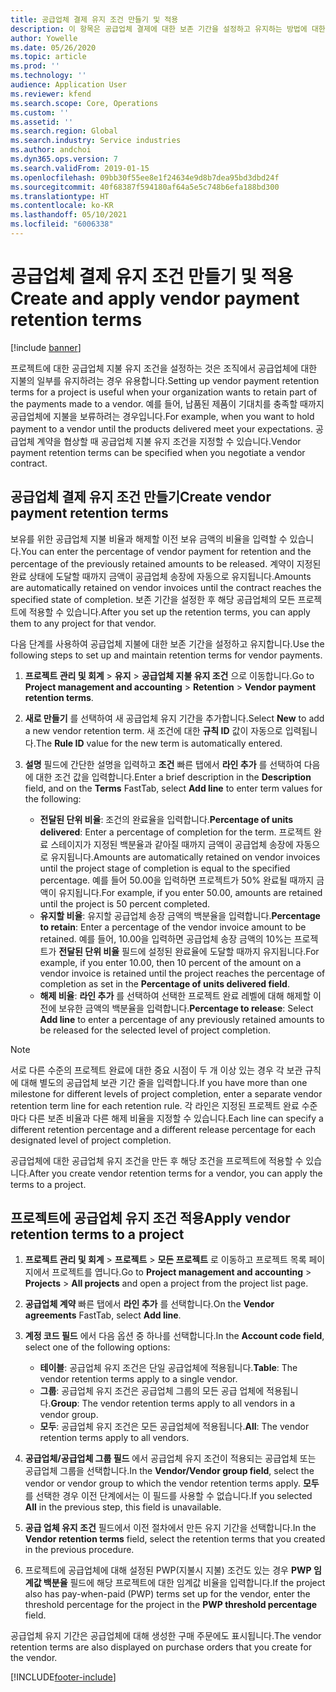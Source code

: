 ```yaml
---
title: 공급업체 결제 유지 조건 만들기 및 적용
description: 이 항목은 공급업체 결제에 대한 보존 기간을 설정하고 유지하는 방법에 대한 정보를 제공합니다.
author: Yowelle
ms.date: 05/26/2020
ms.topic: article
ms.prod: ''
ms.technology: ''
audience: Application User
ms.reviewer: kfend
ms.search.scope: Core, Operations
ms.custom: ''
ms.assetid: ''
ms.search.region: Global
ms.search.industry: Service industries
ms.author: andchoi
ms.dyn365.ops.version: 7
ms.search.validFrom: 2019-01-15
ms.openlocfilehash: 09bb30f55ee8e1f24634e9d8b7dea95bd3dbd24f
ms.sourcegitcommit: 40f68387f594180af64a5e5c748b6efa188bd300
ms.translationtype: HT
ms.contentlocale: ko-KR
ms.lasthandoff: 05/10/2021
ms.locfileid: "6006338"
---
```

# <a name="create-and-apply-vendor-payment-retention-terms"></a><span data-ttu-id="1e7ab-103">공급업체 결제 유지 조건 만들기 및 적용</span><span class="sxs-lookup"><span data-stu-id="1e7ab-103">Create and apply vendor payment retention terms</span></span>

[!include [banner](../includes/banner.md)] 

<span data-ttu-id="1e7ab-104">프로젝트에 대한 공급업체 지불 유지 조건을 설정하는 것은 조직에서 공급업체에 대한 지불의 일부를 유지하려는 경우 유용합니다.</span><span class="sxs-lookup"><span data-stu-id="1e7ab-104">Setting up vendor payment retention terms for a project is useful when your organization wants to retain part of the payments made to a vendor.</span></span> <span data-ttu-id="1e7ab-105">예를 들어, 납품된 제품이 기대치를 충족할 때까지 공급업체에 지불을 보류하려는 경우입니다.</span><span class="sxs-lookup"><span data-stu-id="1e7ab-105">For example, when you want to hold payment to a vendor until the products delivered meet your expectations.</span></span> <span data-ttu-id="1e7ab-106">공급업체 계약을 협상할 때 공급업체 지불 유지 조건을 지정할 수 있습니다.</span><span class="sxs-lookup"><span data-stu-id="1e7ab-106">Vendor payment retention terms can be specified when you negotiate a vendor contract.</span></span>

## <a name="create-vendor-payment-retention-terms"></a><span data-ttu-id="1e7ab-107">공급업체 결제 유지 조건 만들기</span><span class="sxs-lookup"><span data-stu-id="1e7ab-107">Create vendor payment retention terms</span></span>

<span data-ttu-id="1e7ab-108">보유를 위한 공급업체 지불 비율과 해제할 이전 보유 금액의 비율을 입력할 수 있습니다.</span><span class="sxs-lookup"><span data-stu-id="1e7ab-108">You can enter the percentage of vendor payment for retention and the percentage of the previously retained amounts to be released.</span></span> <span data-ttu-id="1e7ab-109">계약이 지정된 완료 상태에 도달할 때까지 금액이 공급업체 송장에 자동으로 유지됩니다.</span><span class="sxs-lookup"><span data-stu-id="1e7ab-109">Amounts are automatically retained on vendor invoices until the contract reaches the specified state of completion.</span></span> <span data-ttu-id="1e7ab-110">보존 기간을 설정한 후 해당 공급업체의 모든 프로젝트에 적용할 수 있습니다.</span><span class="sxs-lookup"><span data-stu-id="1e7ab-110">After you set up the retention terms, you can apply them to any project for that vendor.</span></span>

<span data-ttu-id="1e7ab-111">다음 단계를 사용하여 공급업체 지불에 대한 보존 기간을 설정하고 유지합니다.</span><span class="sxs-lookup"><span data-stu-id="1e7ab-111">Use the following steps to set up and maintain retention terms for vendor payments.</span></span> 

1. <span data-ttu-id="1e7ab-112">**프로젝트 관리 및 회계** > **유지** > **공급업체 지불 유지 조건** 으로 이동합니다.</span><span class="sxs-lookup"><span data-stu-id="1e7ab-112">Go to **Project management and accounting** > **Retention** > **Vendor payment retention terms**.</span></span>
2. <span data-ttu-id="1e7ab-113">**새로 만들기** 를 선택하여 새 공급업체 유지 기간을 추가합니다.</span><span class="sxs-lookup"><span data-stu-id="1e7ab-113">Select **New** to add a new vendor retention term.</span></span> <span data-ttu-id="1e7ab-114">새 조건에 대한 **규칙 ID** 값이 자동으로 입력됩니다.</span><span class="sxs-lookup"><span data-stu-id="1e7ab-114">The **Rule ID** value for the new term is automatically entered.</span></span> 
3. <span data-ttu-id="1e7ab-115">**설명** 필드에 간단한 설명을 입력하고 **조건** 빠른 탭에서 **라인 추가** 를 선택하여 다음에 대한 조건 값을 입력합니다.</span><span class="sxs-lookup"><span data-stu-id="1e7ab-115">Enter a brief description in the **Description** field, and on the **Terms** FastTab, select **Add line** to enter term values for the following:</span></span>

   - <span data-ttu-id="1e7ab-116">**전달된 단위 비율**: 조건의 완료율을 입력합니다.</span><span class="sxs-lookup"><span data-stu-id="1e7ab-116">**Percentage of units delivered**: Enter a percentage of completion for the term.</span></span> <span data-ttu-id="1e7ab-117">프로젝트 완료 스테이지가 지정된 백분율과 같아질 때까지 금액이 공급업체 송장에 자동으로 유지됩니다.</span><span class="sxs-lookup"><span data-stu-id="1e7ab-117">Amounts are automatically retained on vendor invoices until the project stage of completion is equal to the specified percentage.</span></span> <span data-ttu-id="1e7ab-118">예를 들어 50.00을 입력하면 프로젝트가 50% 완료될 때까지 금액이 유지됩니다.</span><span class="sxs-lookup"><span data-stu-id="1e7ab-118">For example, if you enter 50.00, amounts are retained until the project is 50 percent completed.</span></span>
   - <span data-ttu-id="1e7ab-119">**유지할 비율**: 유지할 공급업체 송장 금액의 백분율을 입력합니다.</span><span class="sxs-lookup"><span data-stu-id="1e7ab-119">**Percentage to retain**: Enter a percentage of the vendor invoice amount to be retained.</span></span> <span data-ttu-id="1e7ab-120">예를 들어, 10.00을 입력하면 공급업체 송장 금액의 10%는 프로젝트가 **전달된 단위 비율** 필드에 설정된 완료율에 도달할 때까지 유지됩니다.</span><span class="sxs-lookup"><span data-stu-id="1e7ab-120">For example, if you enter 10.00, then 10 percent of the amount on a vendor invoice is retained until the project reaches the percentage of completion as set in the **Percentage of units delivered field**.</span></span>
   - <span data-ttu-id="1e7ab-121">**해제 비율**: **라인 추가** 를 선택하여 선택한 프로젝트 완료 레벨에 대해 해제할 이전에 보유한 금액의 백분율을 입력합니다.</span><span class="sxs-lookup"><span data-stu-id="1e7ab-121">**Percentage to release**: Select **Add line** to enter a percentage of any previously retained amounts to be released for the selected level of project completion.</span></span>

> [!NOTE]
> <span data-ttu-id="1e7ab-122">서로 다른 수준의 프로젝트 완료에 대한 중요 시점이 두 개 이상 있는 경우 각 보관 규칙에 대해 별도의 공급업체 보관 기간 줄을 입력합니다.</span><span class="sxs-lookup"><span data-stu-id="1e7ab-122">If you have more than one milestone for different levels of project completion, enter a separate vendor retention term line for each retention rule.</span></span> <span data-ttu-id="1e7ab-123">각 라인은 지정된 프로젝트 완료 수준마다 다른 보존 비율과 다른 해제 비율을 지정할 수 있습니다.</span><span class="sxs-lookup"><span data-stu-id="1e7ab-123">Each line can specify a different retention percentage and a different release percentage for each designated level of project completion.</span></span>

<span data-ttu-id="1e7ab-124">공급업체에 대한 공급업체 유지 조건을 만든 후 해당 조건을 프로젝트에 적용할 수 있습니다.</span><span class="sxs-lookup"><span data-stu-id="1e7ab-124">After you create vendor retention terms for a vendor, you can apply the terms to a project.</span></span>

## <a name="apply-vendor-retention-terms-to-a-project"></a><span data-ttu-id="1e7ab-125">프로젝트에 공급업체 유지 조건 적용</span><span class="sxs-lookup"><span data-stu-id="1e7ab-125">Apply vendor retention terms to a project</span></span>

1. <span data-ttu-id="1e7ab-126">**프로젝트 관리 및 회계** > **프로젝트** > **모든 프로젝트** 로 이동하고 프로젝트 목록 페이지에서 프로젝트를 엽니다.</span><span class="sxs-lookup"><span data-stu-id="1e7ab-126">Go to **Project management and accounting** > **Projects** > **All projects** and open a project from the project list page.</span></span>
2. <span data-ttu-id="1e7ab-127">**공급업체 계약** 빠른 탭에서 **라인 추가** 를 선택합니다.</span><span class="sxs-lookup"><span data-stu-id="1e7ab-127">On the **Vendor agreements** FastTab, select **Add line**.</span></span>
3. <span data-ttu-id="1e7ab-128">**계정 코드 필드** 에서 다음 옵션 중 하나를 선택합니다.</span><span class="sxs-lookup"><span data-stu-id="1e7ab-128">In the **Account code field**, select one of the following options:</span></span> 

   - <span data-ttu-id="1e7ab-129">**테이블**: 공급업체 유지 조건은 단일 공급업체에 적용됩니다.</span><span class="sxs-lookup"><span data-stu-id="1e7ab-129">**Table**: The vendor retention terms apply to a single vendor.</span></span>
   - <span data-ttu-id="1e7ab-130">**그룹**: 공급업체 유지 조건은 공급업체 그룹의 모든 공급 업체에 적용됩니다.</span><span class="sxs-lookup"><span data-stu-id="1e7ab-130">**Group**: The vendor retention terms apply to all vendors in a vendor group.</span></span>
   - <span data-ttu-id="1e7ab-131">**모두**: 공급업체 유지 조건은 모든 공급업체에 적용됩니다.</span><span class="sxs-lookup"><span data-stu-id="1e7ab-131">**All**: The vendor retention terms apply to all vendors.</span></span>

4. <span data-ttu-id="1e7ab-132">**공급업체/공급업체 그룹 필드** 에서 공급업체 유지 조건이 적용되는 공급업체 또는 공급업체 그룹을 선택합니다.</span><span class="sxs-lookup"><span data-stu-id="1e7ab-132">In the **Vendor/Vendor group field**, select the vendor or vendor group to which the vendor retention terms apply.</span></span> <span data-ttu-id="1e7ab-133">**모두** 를 선택한 경우 이전 단계에서는 이 필드를 사용할 수 없습니다.</span><span class="sxs-lookup"><span data-stu-id="1e7ab-133">If you selected **All** in the previous step, this field is unavailable.</span></span>
5. <span data-ttu-id="1e7ab-134">**공급 업체 유지 조건** 필드에서 이전 절차에서 만든 유지 기간을 선택합니다.</span><span class="sxs-lookup"><span data-stu-id="1e7ab-134">In the **Vendor retention terms** field, select the retention terms that you created in the previous procedure.</span></span>
6. <span data-ttu-id="1e7ab-135">프로젝트에 공급업체에 대해 설정된 PWP(지불시 지불) 조건도 있는 경우 **PWP 임계값 백분율** 필드에 해당 프로젝트에 대한 임계값 비율을 입력합니다.</span><span class="sxs-lookup"><span data-stu-id="1e7ab-135">If the project also has pay-when-paid (PWP) terms set up for the vendor, enter the threshold percentage for the project in the **PWP threshold percentage** field.</span></span>

<span data-ttu-id="1e7ab-136">공급업체 유지 기간은 공급업체에 대해 생성한 구매 주문에도 표시됩니다.</span><span class="sxs-lookup"><span data-stu-id="1e7ab-136">The vendor retention terms are also displayed on purchase orders that you create for the vendor.</span></span>


[!INCLUDE[footer-include](../includes/footer-banner.md)]